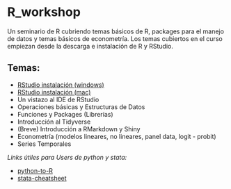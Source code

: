 # R_workshop
Un seminario de R cubriendo temas básicos de R, packages para el manejo de datos y temas básicos de econometría.
Los temas cubiertos en el curso empiezan desde la descarga e instalación de R y RStudio.

## Temas:
- [RStudio instalación (windows)](https://www.youtube.com/watch?v=w0-HZpBQGUU&t=14s)
- [RStudio instalación (mac)](https://www.youtube.com/watch?v=6qfevttc1DE&t=7s)
- Un vistazo al IDE de RStudio
- Operaciones básicas y Estructuras de Datos
- Funciones y Packages (Librerías)
- Introducción al Tidyverse
- (Breve) Introducción a RMarkdown y Shiny
- Econometría (modelos lineares, no lineares, panel data, logit - probit)
- Series Temporales


*Links útiles para Users de python y stata:* 
- [python-to-R](https://www.mit.edu/~amidi/teaching/data-science-tools/conversion-guide/r-python-data-manipulation/) 
- [stata-cheatsheet](https://jmxsy2016.github.io/Data-Science-and-Economics/计量经济学与Stata/stata2r.pdf)
